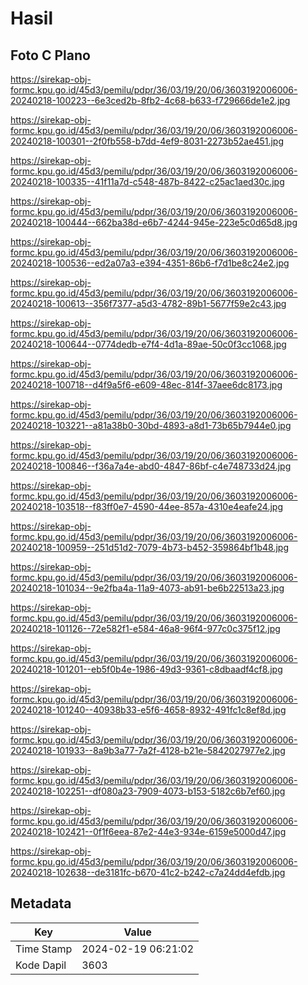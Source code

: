 # Hasil

## Foto C Plano

https://sirekap-obj-formc.kpu.go.id/45d3/pemilu/pdpr/36/03/19/20/06/3603192006006-20240218-100223--6e3ced2b-8fb2-4c68-b633-f729666de1e2.jpg

https://sirekap-obj-formc.kpu.go.id/45d3/pemilu/pdpr/36/03/19/20/06/3603192006006-20240218-100301--2f0fb558-b7dd-4ef9-8031-2273b52ae451.jpg

https://sirekap-obj-formc.kpu.go.id/45d3/pemilu/pdpr/36/03/19/20/06/3603192006006-20240218-100335--41f11a7d-c548-487b-8422-c25ac1aed30c.jpg

https://sirekap-obj-formc.kpu.go.id/45d3/pemilu/pdpr/36/03/19/20/06/3603192006006-20240218-100444--662ba38d-e6b7-4244-945e-223e5c0d65d8.jpg

https://sirekap-obj-formc.kpu.go.id/45d3/pemilu/pdpr/36/03/19/20/06/3603192006006-20240218-100536--ed2a07a3-e394-4351-86b6-f7d1be8c24e2.jpg

https://sirekap-obj-formc.kpu.go.id/45d3/pemilu/pdpr/36/03/19/20/06/3603192006006-20240218-100613--356f7377-a5d3-4782-89b1-5677f59e2c43.jpg

https://sirekap-obj-formc.kpu.go.id/45d3/pemilu/pdpr/36/03/19/20/06/3603192006006-20240218-100644--0774dedb-e7f4-4d1a-89ae-50c0f3cc1068.jpg

https://sirekap-obj-formc.kpu.go.id/45d3/pemilu/pdpr/36/03/19/20/06/3603192006006-20240218-100718--d4f9a5f6-e609-48ec-814f-37aee6dc8173.jpg

https://sirekap-obj-formc.kpu.go.id/45d3/pemilu/pdpr/36/03/19/20/06/3603192006006-20240218-103221--a81a38b0-30bd-4893-a8d1-73b65b7944e0.jpg

https://sirekap-obj-formc.kpu.go.id/45d3/pemilu/pdpr/36/03/19/20/06/3603192006006-20240218-100846--f36a7a4e-abd0-4847-86bf-c4e748733d24.jpg

https://sirekap-obj-formc.kpu.go.id/45d3/pemilu/pdpr/36/03/19/20/06/3603192006006-20240218-103518--f83ff0e7-4590-44ee-857a-4310e4eafe24.jpg

https://sirekap-obj-formc.kpu.go.id/45d3/pemilu/pdpr/36/03/19/20/06/3603192006006-20240218-100959--251d51d2-7079-4b73-b452-359864bf1b48.jpg

https://sirekap-obj-formc.kpu.go.id/45d3/pemilu/pdpr/36/03/19/20/06/3603192006006-20240218-101034--9e2fba4a-11a9-4073-ab91-be6b22513a23.jpg

https://sirekap-obj-formc.kpu.go.id/45d3/pemilu/pdpr/36/03/19/20/06/3603192006006-20240218-101126--72e582f1-e584-46a8-96f4-977c0c375f12.jpg

https://sirekap-obj-formc.kpu.go.id/45d3/pemilu/pdpr/36/03/19/20/06/3603192006006-20240218-101201--eb5f0b4e-1986-49d3-9361-c8dbaadf4cf8.jpg

https://sirekap-obj-formc.kpu.go.id/45d3/pemilu/pdpr/36/03/19/20/06/3603192006006-20240218-101240--40938b33-e5f6-4658-8932-491fc1c8ef8d.jpg

https://sirekap-obj-formc.kpu.go.id/45d3/pemilu/pdpr/36/03/19/20/06/3603192006006-20240218-101933--8a9b3a77-7a2f-4128-b21e-5842027977e2.jpg

https://sirekap-obj-formc.kpu.go.id/45d3/pemilu/pdpr/36/03/19/20/06/3603192006006-20240218-102251--df080a23-7909-4073-b153-5182c6b7ef60.jpg

https://sirekap-obj-formc.kpu.go.id/45d3/pemilu/pdpr/36/03/19/20/06/3603192006006-20240218-102421--0f1f6eea-87e2-44e3-934e-6159e5000d47.jpg

https://sirekap-obj-formc.kpu.go.id/45d3/pemilu/pdpr/36/03/19/20/06/3603192006006-20240218-102638--de3181fc-b670-41c2-b242-c7a24dd4efdb.jpg


## Metadata

| Key        | Value               |
| ---------- | ------------------- |
| Time Stamp | 2024-02-19 06:21:02 |
| Kode Dapil | 3603                |




